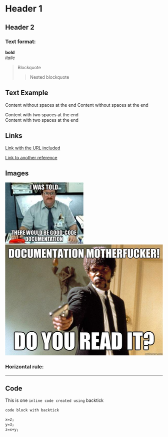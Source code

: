 # Header 1

## Header 2

### Text format:

**bold**  
*italic*  
> Blockquote
>> Nested blockquote

## Text Example
Content without spaces at the end
Content without spaces at the end

Content with two spaces at the end  
Content with two spaces at the end  

## Links 

[Link with the URL included](https://www.google.es "This is google")

[Link to another reference][Google_URL] 

## Images

![Image1](../imgs/1-good-docs.jpg "Good Docs")  
![Image2][IMG_REF_1]


### Horizontal rule:

---

## Code

This is one `inline code created using` backtick

```
code block with backtick
```

    x=2;
    y=3;
    z=x+y;

<!-- Link References -->

[Google_URL]: https://www.google.es "This is google"
[IMG_REF_1]: ../imgs/2-do-you-read.jpg "Do you read the docs"

<!-- Link References -->
